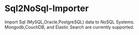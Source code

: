 Sql2NoSql-Importer
==================

Import Sql (MySQL,Oracle,PostgreSQL) data to NoSQL Systems. Mongodb,CouchDB, and Elastic Search are currently supported.
